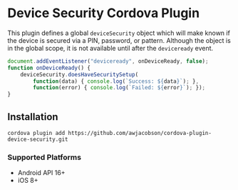 # Device Security Cordova Plugin

This plugin defines a global `deviceSecurity` object which will make known if the device is secured via a PIN, password, or pattern.
Although the object is in the global scope, it is not available until after the `deviceready` event.

```js
document.addEventListener("deviceready", onDeviceReady, false);
function onDeviceReady() {
    deviceSecurity.doesHaveSecuritySetup(
        function(data) { console.log(`Success: ${data}`); },
        function(error) { console.log(`Failed: ${error}`); });
}
```

## Installation

    cordova plugin add https://github.com/awjacobson/cordova-plugin-device-security.git

### Supported Platforms

- Android API 16+
- iOS 8+

